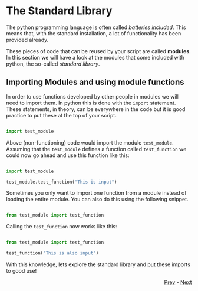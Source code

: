 # The Standard Library

The python programming language is often called *batteries included*. 
This means that, with the standard installation, a lot of functionality has been 
provided already.

These pieces of code that can be reused by your script are called **modules**. In this
section we will have a look at the modules that come included with python, the so-called
*standard library*.

## Importing Modules and using module functions

In order to use functions developed by other people in modules we will need to import them. 
In python this is done with the `import` statement. These statements, in theory, can be 
everywhere in the code but it is good practice to put these at the top of your script. 

```python

import test_module
```

Above (non-functioning) code would import the module `test_module`. Assuming that the `test_module` 
defines a function called `test_function` we could now go ahead and use this function like this:

```python

import test_module

test_module.test_function("This is input")
```

Sometimes you only want to import one function from a module instead of loading the entire module. You can also do this using the following snippet. 

```python

from test_module import test_function
```

Calling the `test_function` now works like this:

```python

from test_module import test_function

test_function("This is also input")
```

With this knowledge, lets explore the standard library and put these imports to good use!

<div align="right">
   
   [Prev](/sessions/python_one/Readme.md) - [Next](random.md)
</div>



